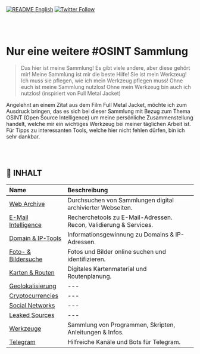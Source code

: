 <div align="left">
  <a href="https://github.com/ot2i7ba/OSINT/blob/main/en/README.md"><img alt="README English" src="https://img.shields.io/badge/README-English-lightgrey.svg?style=for-the-badge"></a>
  <a href="https://twitter.com/intent/follow?screen_name=ot2i7ba"><img alt="Twitter Follow" src="https://img.shields.io/twitter/follow/ot2i7ba?logo=twitter&logoColor=white&style=for-the-badge"></a>
</div>

<br/><br/>
# Nur eine weitere #OSINT Sammlung
> Das hier ist meine Sammlung! Es gibt viele andere, aber diese gehört mir! Meine Sammlung ist mir die beste Hilfe! Sie ist mein Werkzeug! Ich muss sie pflegen, wie ich mein Werkzeug pflegen muss! Ohne euch ist meine Sammlung nutzlos! Ohne mein Werkzeug bin auch ich nutzlos! (inspiriert von Full Metal Jacket)

Angelehnt an einem Zitat aus dem Film Full Metal Jacket, möchte ich zum Ausdruck bringen, das es sich bei dieser Sammlung mit Bezug zum Thema OSINT (Open Source Intelligence) um meine persönliche Zusammenstellung handelt, welche mir ein wichtiges Werkzeug bei meiner täglichen Arbeit ist. Für Tipps zu interessanten Tools, welche hier nicht fehlen dürfen, bin ich sehr dankbar.

<br/><br/>
## :file_folder: INHALT
| Name | Beschreibung |
| :-- | :-- |
| [Web Archive](archive.md) | Durchsuchen von Sammlungen digital archivierter Webseiten. |
| [E-Mail Intelligence](emails.md) | Recherchetools zu E-Mail-Adressen. Recon, Validierung & Services. |
| [Domain & IP-Tools](domains.md) | Informationsgewinnung zu Domains & IP-Adressen. |
| [Foto- & Bildersuche](images.md) | Fotos und Bilder online suchen und identifizieren. |
| [Karten & Routen](maps.md) | Digitales Kartenmaterial und Routenplanung. |
| [Geolokalisierung](README.md) | --- |
| [Cryptocurrencies](README.md) | --- |
| [Social Networks](README.md) | --- |
| [Leaked Sources](README.md) | --- |
| [Werkzeuge](tools.md) | Sammlung von Programmen, Skripten, Anleitungen & Infos. |
| [Telegram](telegram.md) | Hilfreiche Kanäle und Bots für Telegram. |
